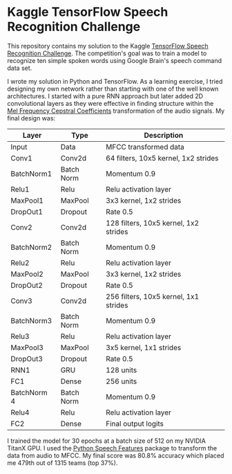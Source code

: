 Kaggle TensorFlow Speech Recognition Challenge
==========================

This repository contains my solution to the Kaggle
[TensorFlow Speech Recognition Challenge](https://www.kaggle.com/c/tensorflow-speech-recognition-challenge).
The competition's goal was to train a model to recognize ten simple spoken words using Google Brain's speech command 
data set. 

I wrote my solution in Python and TensorFlow. As a learning exercise,
I tried designing my own network rather than starting with one of the
well known architectures. I started with a pure RNN approach but later
added 2D convolutional layers as they were effective in finding
structure within the [Mel Frequency Cepstral Coefficients](https://en.wikipedia.org/wiki/Mel-frequency_cepstrum)
transformation of the audio signals. My final design was:

| Layer | Type | Description |
|-------|------|-------------|
| Input | Data | MFCC transformed data |
| Conv1 | Conv2d | 64 filters, 10x5 kernel, 1x2 strides |
| BatchNorm1 | Batch Norm | Momentum 0.9 |
| Relu1 | Relu | Relu activation layer |
| MaxPool1 | MaxPool | 3x3 kernel, 1x2 strides |
| DropOut1 | Dropout | Rate 0.5 |
| Conv2 | Conv2d | 128 filters, 10x5 kernel, 1x2 strides |
| BatchNorm2 | Batch Norm | Momentum 0.9 |
| Relu2 | Relu | Relu activation layer |
| MaxPool2 | MaxPool | 3x3 kernel, 1x2 strides |
| DropOut2 | Dropout | Rate 0.5 |
| Conv3 | Conv2d | 256 filters, 10x5 kernel, 1x1 strides |
| BatchNorm3 | Batch Norm | Momentum 0.9 |
| Relu3 | Relu | Relu activation layer |
| MaxPool3 | MaxPool | 3x5 kernel, 1x1 strides |
| DropOut3 | Dropout | Rate 0.5 |
| RNN1 | GRU | 128 units |
| FC1 | Dense | 256 units |
| BatchNorm 4 | Batch Norm | Momentum 0.9 |
| Relu4 | Relu | Relu activation layer |
| FC2 | Dense  | Final output logits |

I trained the model for 30 epochs at a batch size of 512 on my NVIDIA TitanX GPU. I used the
[Python Speech Features](https://github.com/jameslyons/python_speech_features) package to transform
the data from audio to MFCC. My final score was
80.8% accuracy which placed me 479th out of 1315 teams (top 37%). 
